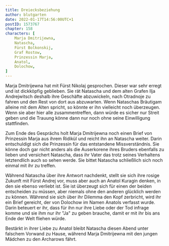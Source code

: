 ```yaml
---
title: Dreiecksbeziehung
author: blutgarten
date: 2022-01-17T14:56:00UTC+1
postID: 1573767
chapter: 158
characters: [ 
    Marja Dmitrijewna, 
    Natascha,
    Fürst Bolkonskij,
    Graf Rostow,
    Prinzessin Marja,
    Anatol,
    Dolochow,
]
---
```

Marja Dmitrijewna hat mit Fürst Nikolaj gesprochen. Dieser war sehr erregt und ist dickköpfig geblieben. Sie rät Natascha und dem alten Grafen Ilja Andrejwitsch deshalb ihre Geschäfte abzuwickeln, nach Otradnoje zu fahren und den Rest von dort aus abzuwarten. Wenn Nataschas Bräutigam alleine mit dem Alten spricht, so könnte er ihn vielleicht noch überzeugen. Wenn sie aber hier alle zusammentreffen, dann würde es sicher nur Streit geben und die Trauung könne dann nur noch ohne seine Einwilligung stattfinden.

Zum Ende des Gesprächs holt Marja Dmitrijewna noch einen Brief von Prinzessin Marja aus ihrem <span  title="(gehäkelte) Handtasche, Handarbeitsbeutel">Ridikül</span> und reicht ihn an Natascha weiter. Darin entschuldigt sich die Prinzessin für das entstandene Missverständnis. Sie könne doch gar nicht anders als die Auserkorene ihres Bruders ebenfalls zu lieben und versichert Natascha, dass ihr Vater das trotz seines Verhaltens letztendlich auch so sehen werde. Sie bittet Natascha schließlich sich noch einmal mit ihr zu treffen.

Während Natascha über ihre Antwort nachdenkt, stellt sie sich ihre rosige Zukunft mit Fürst Andrej vor, muss aber auch an Anatol Kuragin denken, in den sie ebenso verliebt ist. Sie ist überzeugt sich für einen der beiden entscheiden zu müssen, aber niemals ohne den anderen glücklich werden zu können. Während sie sich über ihr Dilemma den Kopf zerbricht, wird ihr ein Brief gereicht, der von Dolochow im Namen Anatols verfasst wurde. Darin beteuert er ihr, dass für ihn nur ihre Liebe oder der Tod infrage komme und sie ihm nur ihr "Ja" zu geben brauche, damit er mit ihr bis ans Ende der Welt fliehen würde.

Bestärkt in ihrer Liebe zu Anatol bleibt Natascha diesen Abend unter falschem Vorwand zu Hause, während Marja Dmitrijewna mit den jungen Mädchen zu den Archarows fährt. 